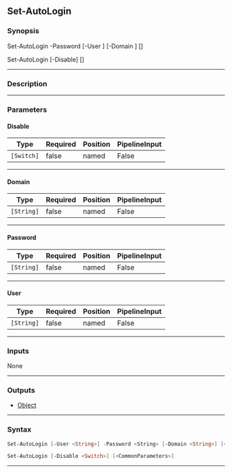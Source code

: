 Set-AutoLogin
-------------
### Synopsis
Set-AutoLogin -Password <string> [-User <string>] [-Domain <string>] [<CommonParameters>]

Set-AutoLogin [-Disable] [<CommonParameters>]

---
### Description



---
### Parameters
#### **Disable**





|Type      |Required|Position|PipelineInput|
|----------|--------|--------|-------------|
|`[Switch]`|false   |named   |False        |



---
#### **Domain**





|Type      |Required|Position|PipelineInput|
|----------|--------|--------|-------------|
|`[String]`|false   |named   |False        |



---
#### **Password**








|Type      |Required|Position|PipelineInput|
|----------|--------|--------|-------------|
|`[String]`|false   |named   |False        |



---
#### **User**





|Type      |Required|Position|PipelineInput|
|----------|--------|--------|-------------|
|`[String]`|false   |named   |False        |



---
### Inputs
None

---
### Outputs
* [Object](https://learn.microsoft.com/en-us/dotnet/api/System.Object)




---
### Syntax
```PowerShell
Set-AutoLogin [-User <String>] -Password <String> [-Domain <String>] [<CommonParameters>]
```
```PowerShell
Set-AutoLogin [-Disable <Switch>] [<CommonParameters>]
```
---
